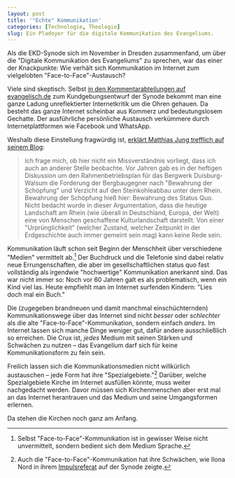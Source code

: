 ```yaml
---
layout: post
title: '"Echte" Kommunikation'
categories: [Technologie, Theologie]
slug: Ein Pladoyer für die digitale Kommunikation des Evangeliums. 
---
```


Als die EKD-Synode sich im November in Dresden zusammenfand, um über die "Digitale Kommunikation des Evangeliums" zu sprechen, war das einer der Knackpunkte: Wie verhält sich Kommunikation im Internet zum vielgelobten "Face-to-Face"-Austausch?

Viele sind skeptisch. Selbst [in den Kommentarabteilungen auf evangelisch.de](http://aktuell.evangelisch.de/artikel/110375/i-der-digitalen-gesellschaft-veraendert-sich-kommunikation) zum Kundgebungsentwurf der Synode bekommt man eine ganze Ladung unreflektierter Internetkritik um die Ohren gehauen. Da besteht das ganze Internet scheinbar aus Kommerz und bedeutungslosem Gechatte. Der ausführliche persönliche Austausch verkümmere durch Internetplattformen wie Facebook und WhatsApp.

Weshalb diese Einstellung fragwürdig ist, [erklärt Matthias Jung trefflich auf seinem Blog](http://blogmatthiasjung.wordpress.com/2014/11/09/angst-digitalisierung-kirche/):

>Ich frage mich, ob hier nicht ein Missverständnis vorliegt, dass ich auch an anderer Stelle beobachte. Vor Jahren gab es in der heftigen Diskussion um den Rahmenbetriebsplan für das Bergwerk Duisburg-Walsum die Forderung der Bergbaugegner nach "Bewahrung der Schöpfung" und Verzicht auf den Steinkohleabbau unter dem Rhein. Bewahrung der Schöpfung hieß hier: Bewahrung des Status Quo. Nicht bedacht wurde in dieser Argumentation, dass die heutige Landschaft am Rhein (wie überall in Deutschland, Europa, der Welt) eine von Menschen geschaffene Kulturlandschaft darstellt. Von einer "Urprünglichkeit" (welcher Zustand, welcher Zeitpunkt in der Erdgeschichte auch immer gemeint sein mag) kann keine Rede sein. 

Kommunikation läuft schon seit Beginn der Menschheit über verschiedene "Medien" vermittelt ab.[^sprache] Der Buchdruck und die Telefonie sind dabei relativ neue Errungenschaften, die aber im gesellschaftlichen status quo fast vollständig als irgendwie "hochwertige" Kommunikation anerkannt sind. Das war nicht immer so: Noch vor 60 Jahren galt es als problematisch, wenn ein Kind viel las. Heute empfiehlt man im Internet surfenden Kindern: "Lies doch mal ein Buch."

[^sprache]: Selbst "Face-to-Face"-Kommunikation ist in gewisser Weise nicht unvermittelt, sondern bedient sich dem Medium Sprache.

Die (zugegeben brandneuen und damit manchmal einschüchternden) Kommunikationswege über das Internet sind nicht *besser* oder *schlechter* als die alte "Face-to-Face"-Kommunikation, sondern einfach *anders.* Im Internet lassen sich manche Dinge weniger gut, dafür andere ausschließlich so erreichen. Die Crux ist, *jedes* Medium mit seinen Stärken und Schwächen zu nutzen – das Evangelium darf sich für keine Kommunikationsform zu fein sein.

Freilich lassen sich die Kommunikationsmedien nicht willkürlich austauschen – jede Form hat ihre "Spezialgebiete."[^Nord] Darüber, welche Spezialgebiete Kirche im Internet ausfüllen könnte, muss weiter nachgedacht werden. Davor müssen sich Kirchenmenschen aber erst mal an das Internet herantrauen und das Medium und seine Umgangsformen erlernen.

Da stehen die Kirchen noch ganz am Anfang.

[^Nord]: Auch die "Face-to-Face"-Kommunikation hat ihre Schwächen, wie Ilona Nord in ihrem [Impulsreferat](http://velkd.de/downloads/141107_Impulsreferat_Ilona_Nord.pdf) auf der Synode zeigte.